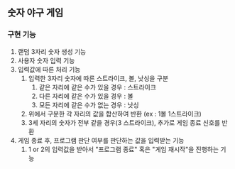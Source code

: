 ## 숫자 야구 게임

### 구현 기능
1. 랟덤 3자리 숫자 생성 기능 
2. 사용자 숫자 입력 기능
3. 입력값에 따른 처리 기능
    1. 입력한 3자리 숫자에 따른 스트라이크, 볼, 낫싱을 구분
        1. 같은 자리에 같은 수가 있을 경우 : 스트라이크
        2. 다른 자리에 같은 수가 있을 경우 : 볼
        3. 모든 자리에 같은 수가 없는 경우 : 낫싱
    2. 위에서 구분한 각 자리의 값을 합산하여 반환 (ex : 1볼 1스트라이크)
    3. 3세 자리의 숫자가 전부 같을 경우(3 스트라이크), 추가로 게임 종료 신호를 반환
4. 게임 종료 후, 프로그램 판단 여부를 판단하는 값을 입력받는 기능
    1. 1 or 2의 입력값을 받아서 "프로그램 종료" 혹은 "게임 재시작"을 진행하는 기능



